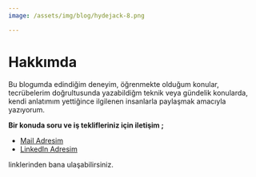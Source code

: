 ```yaml
---
image: /assets/img/blog/hydejack-8.png

---
```


# Hakkımda

Bu blogumda edindiğim deneyim, öğrenmekte olduğum konular, tecrübelerim doğrultusunda yazabildiğm teknik veya gündelik konularda, kendi anlatımım yettiğince ilgilenen insanlarla paylaşmak amacıyla yazıyorum.

**Bir konuda soru ve iş teklifleriniz için iletişim ;**
- [Mail Adresim](smyyekilic@gmail.com)
- [LinkedIn Adresim](https://www.linkedin.com/in/s%C3%BCmeyye-kili%C3%A7-8338aaba/)

linklerinden bana ulaşabilirsiniz.



